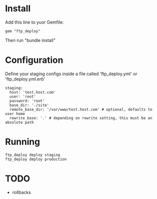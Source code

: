 # Install

Add this line to yuor Gemfile:

    gem "ftp_deploy"

Then run "bundle install"

# Configuration

Define your staging configs inside a file called 'ftp_deploy.yml' or
'ftp_deploy.yml.erb'

    staging:
      host: 'test.host.com'
      user: 'root'
      password: 'root'
      base_dir: './site'
      remote_base_dir: '/var/www/test.host.com' # optional, defaults to user home
      rewrite_base: '.' # depending on rewrite setting, this must be an absolute path

# Running

    ftp_deploy deploy staging
    ftp_deploy deploy production


# TODO
- rollbacks
